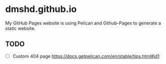 # dmshd.github.io

My GitHub Pages website is using Pelican and Github-Pages to generate a static website.


## TODO

* [ ] Custom 404 page https://docs.getpelican.com/en/stable/tips.html#id1